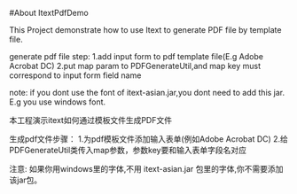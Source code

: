 #About ItextPdfDemo

This Project demonstrate how to use Itext to generate PDF file by template file.
 
generate pdf file step:
1.add input form to pdf template file(E.g Adobe Acrobat DC)
2.put map param to PDFGenerateUtil,and map key must correspond to input form field name

note:
if you dont use the font of itext-asian.jar,you dont need to add this jar.  
E.g you use windows font.




本工程演示itext如何通过模板文件生成PDF文件

生成pdf文件步骤：
1.为pdf模板文件添加输入表单(例如Adobe Acrobat DC)
2.给PDFGenerateUtil类传入map参数，参数key要和输入表单字段名对应

注意:
如果你用windows里的字体,不用 itext-asian.jar 包里的字体,你不需要添加该jar包。




















